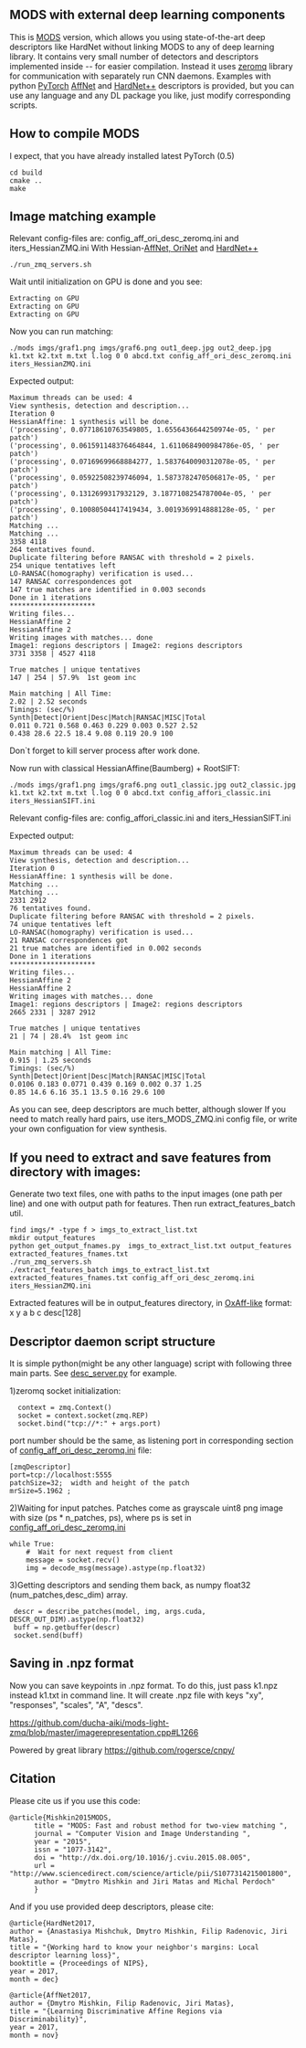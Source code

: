 ## MODS with external deep learning components

This is [MODS](https://github.com/ducha-aiki/mods) version, which allows you using state-of-the-art deep descriptors like HardNet without linking MODS to any of deep learning library. 
It contains very small number of detectors and descriptors implemented inside -- for easier compilation. 
Instead it uses [zeromq](http://zeromq.org/) library for communication with separately run CNN daemons. 
Examples with python [PyTorch](https://github.com/pytorch/pytorch) [AffNet](https://github.com/ducha-aiki/affnet) and [HardNet++](https://github.com/DagnyT/hardnet) descriptors is provided, but you can use any language and any DL package you like, just modify corresponding scripts.

## How to compile MODS 

I expect, that you have already installed latest PyTorch (0.5)

    cd build
    cmake ..
    make
 
## Image matching example

Relevant config-files are: config_aff_ori_desc_zeromq.ini and iters_HessianZMQ.ini
With Hessian-[AffNet, OriNet](https://github.com/ducha-aiki/affnet) and [HardNet++](https://github.com/DagnyT/hardnet) 

    ./run_zmq_servers.sh

Wait until initialization on GPU is done and you see:

    Extracting on GPU
    Extracting on GPU
    Extracting on GPU

Now you can run matching:

    ./mods imgs/graf1.png imgs/graf6.png out1_deep.jpg out2_deep.jpg k1.txt k2.txt m.txt l.log 0 0 abcd.txt config_aff_ori_desc_zeromq.ini iters_HessianZMQ.ini
    
Expected output:
    
    Maximum threads can be used: 4
    View synthesis, detection and description...
    Iteration 0
    HessianAffine: 1 synthesis will be done.
    ('processing', 0.07718610763549805, 1.6556436644250974e-05, ' per patch')
    ('processing', 0.061591148376464844, 1.6110684900984786e-05, ' per patch')
    ('processing', 0.07169699668884277, 1.5837640090312078e-05, ' per patch')
    ('processing', 0.05922508239746094, 1.5873782470506817e-05, ' per patch')
    ('processing', 0.1312699317932129, 3.1877108254787004e-05, ' per patch')
    ('processing', 0.10080504417419434, 3.0019369914888128e-05, ' per patch')
    Matching ... 
    Matching ... 
    3358 4118
    264 tentatives found.
    Duplicate filtering before RANSAC with threshold = 2 pixels.
    254 unique tentatives left
    LO-RANSAC(homography) verification is used...
    147 RANSAC correspondences got
    147 true matches are identified in 0.003 seconds
    Done in 1 iterations
    *********************
    Writing files... 
    HessianAffine 2
    HessianAffine 2
    Writing images with matches... done
    Image1: regions descriptors | Image2: regions descriptors 
    3731 3358 | 4527 4118

    True matches | unique tentatives
    147 | 254 | 57.9%  1st geom inc

    Main matching | All Time: 
    2.02 | 2.52 seconds
    Timings: (sec/%) 
    Synth|Detect|Orient|Desc|Match|RANSAC|MISC|Total 
    0.011 0.721 0.568 0.463 0.229 0.003 0.527 2.52
    0.438 28.6 22.5 18.4 9.08 0.119 20.9 100


Don`t forget to kill server process after work done.

Now run with classical HessianAffine(Baumberg) + RootSIFT:

    ./mods imgs/graf1.png imgs/graf6.png out1_classic.jpg out2_classic.jpg k1.txt k2.txt m.txt l.log 0 0 abcd.txt config_affori_classic.ini iters_HessianSIFT.ini
    
Relevant config-files are: config_affori_classic.ini and iters_HessianSIFT.ini

    
Expected output:
    
    Maximum threads can be used: 4
    View synthesis, detection and description...
    Iteration 0
    HessianAffine: 1 synthesis will be done.
    Matching ... 
    Matching ... 
    2331 2912
    76 tentatives found.
    Duplicate filtering before RANSAC with threshold = 2 pixels.
    74 unique tentatives left
    LO-RANSAC(homography) verification is used...
    21 RANSAC correspondences got
    21 true matches are identified in 0.002 seconds
    Done in 1 iterations
    *********************
    Writing files... 
    HessianAffine 2
    HessianAffine 2
    Writing images with matches... done
    Image1: regions descriptors | Image2: regions descriptors 
    2665 2331 | 3287 2912

    True matches | unique tentatives
    21 | 74 | 28.4%  1st geom inc

    Main matching | All Time: 
    0.915 | 1.25 seconds
    Timings: (sec/%) 
    Synth|Detect|Orient|Desc|Match|RANSAC|MISC|Total 
    0.0106 0.183 0.0771 0.439 0.169 0.002 0.37 1.25
    0.85 14.6 6.16 35.1 13.5 0.16 29.6 100


As you can see, deep descriptors are much better, although slower
If you need to match really hard pairs, use iters_MODS_ZMQ.ini config file, or write your own configuation for view synthesis.


## If you need to extract and save features from directory with images:
    
Generate two text files, one with paths to the input images (one path per line) and one with output path for features. Then run extract_features_batch util.

    find imgs/* -type f > imgs_to_extract_list.txt
    mkdir output_features
    python get_output_fnames.py  imgs_to_extract_list.txt output_features extracted_features_fnames.txt
    ./run_zmq_servers.sh
    ./extract_features_batch imgs_to_extract_list.txt  extracted_features_fnames.txt config_aff_ori_desc_zeromq.ini iters_HessianZMQ.ini
    

Extracted features will be in output_features directory, in [OxAff-like](http://www.robots.ox.ac.uk/~vgg/research/affine/) format: x y a b c desc[128]

## Descriptor daemon script structure

It is simple python(might be any other language) script with following three main parts.
See [desc_server.py](build/desc_server.py) for example.

1)zeromq socket initialization: 


      context = zmq.Context()
      socket = context.socket(zmq.REP)
      socket.bind("tcp://*:" + args.port)


port number should be the same, as listening port in corresponding section of [config_aff_ori_desc_zeromq.ini](build/config_aff_ori_desc_zeromq.ini) file:

    [zmqDescriptor]
    port=tcp://localhost:5555
    patchSize=32;  width and height of the patch
    mrSize=5.1962 ;

2)Waiting for input patches. Patches come as grayscale uint8 png image with size (ps * n_patches, ps), where ps is set in [config_aff_ori_desc_zeromq.ini](build/config_aff_ori_desc_zeromq.ini)


    while True:
        #  Wait for next request from client
        message = socket.recv()
        img = decode_msg(message).astype(np.float32)

3)Getting descriptors and sending them back, as numpy float32 (num_patches,desc_dim) array.


     descr = describe_patches(model, img, args.cuda, DESCR_OUT_DIM).astype(np.float32)
     buff = np.getbuffer(descr)
     socket.send(buff)

## Saving in .npz format
Now you can save keypoints in .npz format. To do this, just pass k1.npz instead k1.txt in command line.
It will create .npz file with keys "xy", "responses", "scales", "A", "descs". 

https://github.com/ducha-aiki/mods-light-zmq/blob/master/imagerepresentation.cpp#L1266

Powered by great library https://github.com/rogersce/cnpy/


## Citation

Please cite us if you use this code:

    @article{Mishkin2015MODS,
          title = "MODS: Fast and robust method for two-view matching ",
          journal = "Computer Vision and Image Understanding ",
          year = "2015",
          issn = "1077-3142",
          doi = "http://dx.doi.org/10.1016/j.cviu.2015.08.005",
          url = "http://www.sciencedirect.com/science/article/pii/S1077314215001800",
          author = "Dmytro Mishkin and Jiri Matas and Michal Perdoch"
          }
    
And if you use provided deep descriptors, please cite:

    @article{HardNet2017,
    author = {Anastasiya Mishchuk, Dmytro Mishkin, Filip Radenovic, Jiri Matas},
    title = "{Working hard to know your neighbor's margins: Local descriptor learning loss}",
    booktitle = {Proceedings of NIPS},
    year = 2017,
    month = dec}
    
    @article{AffNet2017,
    author = {Dmytro Mishkin, Filip Radenovic, Jiri Matas},
    title = "{Learning Discriminative Affine Regions via Discriminability}",
    year = 2017,
    month = nov}
    
    
